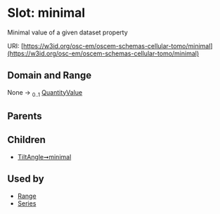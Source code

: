 
# Slot: minimal

Minimal value of a given dataset property

URI: [https://w3id.org/osc-em/oscem-schemas-cellular-tomo/minimal](https://w3id.org/osc-em/oscem-schemas-cellular-tomo/minimal)


## Domain and Range

None &#8594;  <sub>0..1</sub> [QuantityValue](QuantityValue.md)

## Parents


## Children

 *  [TiltAngle➞minimal](TiltAngle_minimal.md)

## Used by

 * [Range](Range.md)
 * [Series](Series.md)
